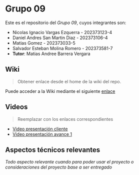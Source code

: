 # Grupo 09

Este es el repositorio del *Grupo 09*, cuyos integrantes son:

* Nicolas Ignacio Vargas Ezquerra - 202373123-4
* Daniel Andres San Martin Diaz - 202373106-4
* Matias Gomez - 202373033-5
* Salvador Esteban Molina Romero - 202373581-7
* **Tutor**: Matias Andree Barrera Vergara

## Wiki

> Obtener enlace desde el home de la wiki del repo.

Puede acceder a la Wiki mediante el siguiente [enlace](https://github.com/dotoya/GRUPO09-2025-PROYINF.wiki.git)

## Videos

> Reemplazar con los enlaces correspondientes

* [Video presentación cliente](https://aula.usm.cl/pluginfile.php/7621199/mod_resource/content/2/video1352931478.mp4)
* [Video presentación avance 1](https://www.youtube.com/)

## Aspectos técnicos relevantes

_Todo aspecto relevante cuando para poder usar el proyecto o consideraciones del proyecto base a ser entregado_
